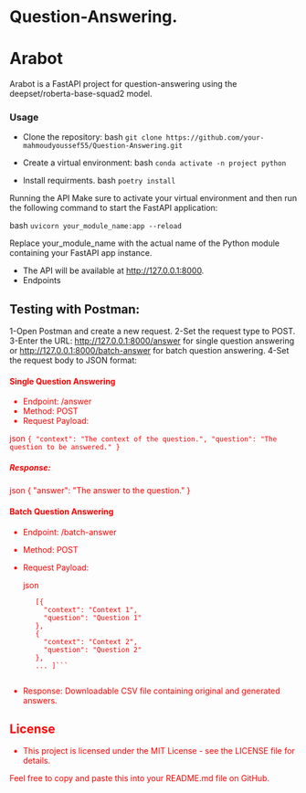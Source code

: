 # Question-Answering.
# Arabot

Arabot is a FastAPI project for question-answering using the deepset/roberta-base-squad2 model.

### Usage
* Clone the repository:
   bash ``` git clone https://github.com/your-mahmoudyoussef55/Question-Answering.git ```

* Create a virtual environment:
bash ``` conda activate -n project python ```
* Install requirments.
bash ``` poetry install ```

Running the API
Make sure to activate your virtual environment and then run the following command to start the FastAPI application:

bash ``` uvicorn your_module_name:app --reload ```

Replace your_module_name with the actual name of the Python module containing your FastAPI app instance.

* The API will be available at http://127.0.0.1:8000.
* Endpoints

## Testing with Postman:
1-Open Postman and create a new request.
2-Set the request type to POST.
3-Enter the URL: http://127.0.0.1:8000/answer for single question answering or http://127.0.0.1:8000/batch-answer for batch question answering.
4-Set the request body to JSON format:

#### <font color="red"> Single Question Answering

* Endpoint: /answer
* Method: POST
* Request Payload:

json ```
   {
  "context": "The context of the question.",
  "question": "The question to be answered."
} ```

##### Response:

 json
 {
      "answer": "The answer to the question."
}   



#### <font color="red"> Batch Question Answering

* Endpoint: /batch-answer
* Method: POST
* Request Payload:

    json
   ``` 
      [{
        "context": "Context 1",
        "question": "Question 1"
      },
      {
        "context": "Context 2",
        "question": "Question 2"
      },
      ... ]```


* Response: Downloadable CSV file containing original and generated answers.

## License

- This project is licensed under the MIT License - see the LICENSE file for details.


Feel free to copy and paste this into your README.md file on GitHub.
